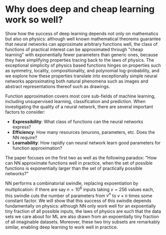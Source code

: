 # Why does deep and cheap learning work so well?

Show how the success of deep learning depends not only on mathematics but also
on physics: although well known mathematical theorems guarantee that neural
networks can approximate arbitrary functions well, the class of functions of
practical interest can be approximated through "cheap learning" with
exponentially fewer parameters than generic ones, because they have simplifying
properties tracing back to the laws of physics. The exceptional simplicity of
physics based functions hinges on properties such as symmetry, locality,
compositionality, and polynomial log-probability, and we explore how these
properties translate into exceptionally simple neural networks approximating
both natural phenomena such as images and abstract representations thereof such
as drawings.


Function approximation covers most core sub-fields of machine learning,
including unsupervised learning, classification and prediction. When
investigating the quality of a neural network, there are several important
factors to consider:

- **Expressibility**: What class of functions can the neural networks express?
- **Efficiency**: How many resources (enurons, parameters, etc. Does the NN
  require?
- **Learnability**: How rapidly can neural network learn good parameters for
  function approximation?

The paper focuses on the first two as well as the following paradox: "How can
NN approximate functions well in practice, when the set of possible functions is
exponentially larger than the set of practically possible networks?"

NN performs a combinatorial swindle, replacing expoentiation by multiplication:
if there are say $n = 10^6$ inputs taking $v = 256$ values each, this swindle
cuts the number of parameters from $v^n$ to $v \times n$ times some constant
factor. We will show that this success of this swindle depends fundamentally on
physics: although NN only work well for an expoentially tiny fraction of all
possible inputs, the laws of physics are such that the data sets we care about
for ML are also drawn from an expoentially tiny fraction of all imaginable
datasets. Moreover, these two tiny subsets are remarkably similar, enabling
deep learning to work well in practice.
